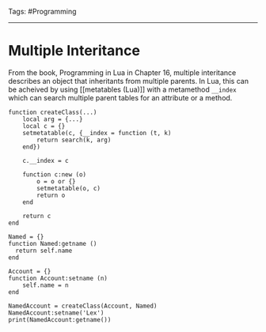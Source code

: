Tags: #Programming 

---

# Multiple Interitance

From the book, Programming in Lua in Chapter 16, multiple interitance describes an object that inheritants from multiple parents. In Lua, this can be acheived by using [[metatables (Lua)]] with a metamethod `__index` which can search multiple parent tables for an attribute or a method.

```
function createClass(...)
    local arg = {...}
    local c = {}
    setmetatable(c, {__index = function (t, k)
        return search(k, arg)
    end})

    c.__index = c

    function c:new (o)
        o = o or {}
        setmetatable(o, c)
        return o
    end

    return c
end

Named = {}
function Named:getname ()
  return self.name
end

Account = {}
function Account:setname (n)
    self.name = n
end

NamedAccount = createClass(Account, Named)
NamedAccount:setname('Lex')
print(NamedAccount:getname())
```